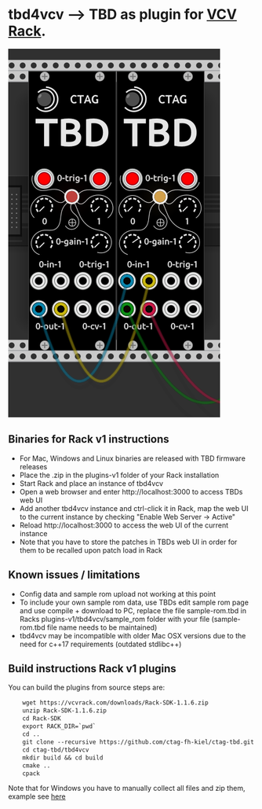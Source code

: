 # tbd4vcv --> TBD as plugin for [VCV Rack](https://vcvrack.com/).
![tbd4vcv](tbd4vcv.png)

## Binaries for Rack v1 instructions
- For Mac, Windows and Linux binaries are released with TBD firmware releases
- Place the .zip in the plugins-v1 folder of your Rack installation
- Start Rack and place an instance of tbd4vcv
- Open a web browser and enter http://localhost:3000 to access TBDs web UI
- Add another tbd4vcv instance and ctrl-click it in Rack, map the web UI to the current instance by checking "Enable Web Server -> Active"
- Reload http://localhost:3000 to access the web UI of the current instance
- Note that you have to store the patches in TBDs web UI in order for them to be recalled upon patch load in Rack

## Known issues / limitations
- Config data and sample rom upload not working at this point
- To include your own sample rom data, use TBDs edit sample rom page and use compile + download to PC, replace the file sample-rom.tbd in Racks plugins-v1/tbd4vcv/sample_rom folder with your file (sample-rom.tbd file name needs to be maintained)
- tbd4vcv may be incompatible with older Mac OSX versions due to the need for c++17 requirements (outdated stdlibc++)

## Build instructions Rack v1 plugins
You can build the plugins from source steps are: 
```shell 
    wget https://vcvrack.com/downloads/Rack-SDK-1.1.6.zip
    unzip Rack-SDK-1.1.6.zip
    cd Rack-SDK
    export RACK_DIR=`pwd`
    cd ..
    git clone --recursive https://github.com/ctag-fh-kiel/ctag-tbd.git
    cd ctag-tbd/tbd4vcv
    mkdir build && cd build
    cmake ..
    cpack
```
Note that for Windows you have to manually collect all files and zip them, example see [here](cibuild-win-msys2mingw-win64.sh)